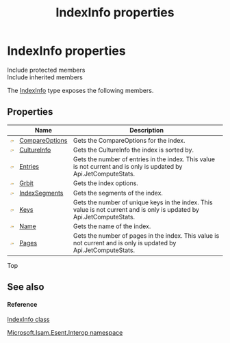 ﻿---
title: IndexInfo properties
TOCTitle: IndexInfo properties
ms:assetid: Properties.T:Microsoft.Isam.Esent.Interop.IndexInfo
ms:mtpsurl: https://msdn.microsoft.com/library/microsoft.isam.esent.interop.indexinfo_properties(v=EXCHG.10)
ms:contentKeyID: 55103257
ms.date: 07/30/2014
ms.topic: article
---

# IndexInfo properties

Include protected members  
Include inherited members  

The [IndexInfo](dn350919\(v=exchg.10\).md) type exposes the following members.

## Properties

<table>
<thead>
<tr class="header">
<th> </th>
<th>Name</th>
<th>Description</th>
</tr>
</thead>
<tbody>
<tr class="odd">
<td><img src="../images/dn292128.pubproperty(exchg.10).gif" title="Public property" alt="Public property" /></td>
<td><a href="dn350908(v=exchg.10).md">CompareOptions</a></td>
<td>Gets the CompareOptions for the index.</td>
</tr>
<tr class="even">
<td><img src="../images/dn292128.pubproperty(exchg.10).gif" title="Public property" alt="Public property" /></td>
<td><a href="dn350921(v=exchg.10).md">CultureInfo</a></td>
<td>Gets the CultureInfo the index is sorted by.</td>
</tr>
<tr class="odd">
<td><img src="../images/dn292128.pubproperty(exchg.10).gif" title="Public property" alt="Public property" /></td>
<td><a href="dn350907(v=exchg.10).md">Entries</a></td>
<td>Gets the number of entries in the index. This value is not current and is only is updated by Api.JetComputeStats.</td>
</tr>
<tr class="even">
<td><img src="../images/dn292128.pubproperty(exchg.10).gif" title="Public property" alt="Public property" /></td>
<td><a href="dn350925(v=exchg.10).md">Grbit</a></td>
<td>Gets the index options.</td>
</tr>
<tr class="odd">
<td><img src="../images/dn292128.pubproperty(exchg.10).gif" title="Public property" alt="Public property" /></td>
<td><a href="dn350910(v=exchg.10).md">IndexSegments</a></td>
<td>Gets the segments of the index.</td>
</tr>
<tr class="even">
<td><img src="../images/dn292128.pubproperty(exchg.10).gif" title="Public property" alt="Public property" /></td>
<td><a href="dn350926(v=exchg.10).md">Keys</a></td>
<td>Gets the number of unique keys in the index. This value is not current and is only is updated by Api.JetComputeStats.</td>
</tr>
<tr class="odd">
<td><img src="../images/dn292128.pubproperty(exchg.10).gif" title="Public property" alt="Public property" /></td>
<td><a href="dn350911(v=exchg.10).md">Name</a></td>
<td>Gets the name of the index.</td>
</tr>
<tr class="even">
<td><img src="../images/dn292128.pubproperty(exchg.10).gif" title="Public property" alt="Public property" /></td>
<td><a href="dn350928(v=exchg.10).md">Pages</a></td>
<td>Gets the number of pages in the index. This value is not current and is only is updated by Api.JetComputeStats.</td>
</tr>
</tbody>
</table>


Top

## See also

#### Reference

[IndexInfo class](dn350919\(v=exchg.10\).md)

[Microsoft.Isam.Esent.Interop namespace](hh596136\(v=exchg.10\).md)

